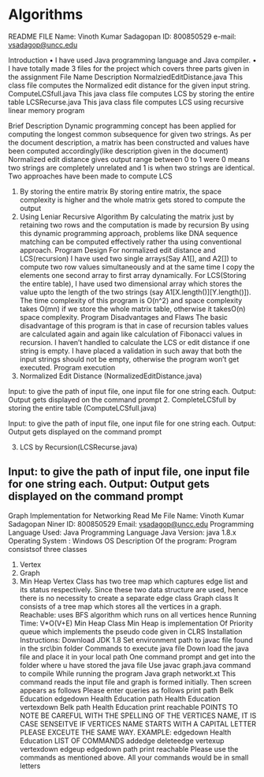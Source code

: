 # Algorithms
README FILE
Name: Vinoth Kumar Sadagopan
ID: 800850529
e-mail: vsadagop@uncc.edu

Introduction
•	I have used Java programming language and Java compiler.
•	I have totally made 3 files for the project which covers three parts given in the assignment
File Name	Description
NormalziedEditDistance.java	This class file computes the Normalized edit distance for the given input string.
ComputeLCSfull.java	This java class file computes LCS by storing the entire table
LCSRecurse.java	This java class file computes LCS using recursive linear memory program

Brief Description
Dynamic programming concept has been applied for computing the longest common subsequence for given two strings.
As per the document description, a matrix has been constructed and values have been computed accordingly(like description given in the document)
Normalized edit distance gives output range between 0 to 1 were  0 means two strings are completely unrelated and 1 is when two strings are identical.
Two approaches have been made to compute LCS
1.	By storing the entire matrix
By storing entire matrix, the space complexity is higher and the whole matrix gets stored to compute the output
2.	Using Leniar Recursive Algorithm
By calculating the matrix just by retaining two rows and the computation is made by recursion
By using this dynamic programming approach, problems like DNA sequence matching can be computed effectively rather tha using conventional approach.
Program Design
For normalized edit distance and LCS(recursion) I have used two single arrays(Say A1[], and A2[]) to compute two row values simultaneously and at the same time I copy the elements one second array to first array dynamically.
For LCS(Storing the entire table), I have used two dimensional array which stores the value upto the length of the two strings (say A1[X.length()][Y.length()]).
The time complexity of this program is O(n^2) and space complexity takes O(mn) if we store the whole matrix table, otherwise it takesO(n) space complexity.
Program Disadvantages and Flaws
The basic disadvantage of this program is that in case of recursion tables values are calculated again and again like calculation of Fibonacci values in recursion.
I haven’t handled to calculate the LCS or edit distance if one string is empty. 
I have placed a validation in such away that both the input strings should not be empty, otherwise the program won’t get executed.
Program execution
1.	Normalized Edit Distance (NormalizedEditDistance.java)
  
Input: to give the path of input file, one input file for one string each.
Output: Output gets displayed on the command prompt
2.	CompleteLCSfull by storing the entire table (ComputeLCSfull.java)
 
Input: to give the path of input file, one input file for one string each.
Output: Output gets displayed on the command prompt

3.	LCS by Recursion(LCSRecurse.java)
 
Input: to give the path of input file, one input file for one string each.
Output: Output gets displayed on the command prompt
----------------------------------------------------------------------------------------------------------------------
Graph Implementation for Networking
Read Me File
Name: Vinoth Kumar Sadagopan
Niner ID: 800850529
Email: vsadagop@uncc.edu
Programming Language Used: Java Programming Language
Java Version: java 1.8.x
Operating System : Windows OS
Description Of the program:
Program consistsof three classes
1. Vertex
2. Graph
3. Min Heap
Vertex Class has two tree map which captures edge list and its status respectively. Since these two data
structure are used, hence there is no necessity to create a separate edge class
Graph class
It consists of a tree map which stores all the vertices in a graph.
Reachable: uses BFS algorithm which runs on all vertices hence
Running Time: V*O(V+E)
Min Heap Class
Min Heap is implementation Of Priority queue which implements the pseudo code given in CLRS
Installation Instructions:
Download JDK 1.8
Set environment path to javac file found in the src\bin folder
Commands to execute java file
Down load the java file and place it in your local path
One command prompt and get into the folder where u have stored the java file
Use javac graph.java command to compile
While running the program
Java graph networkt.xt
This command reads the input file and graph is formed initially.
Then screen appears as follows
Please enter queries as follows
print
path Belk Education
edgedown Health Education
path Health Education
vertexdown Belk
path Health Education
print
reachable
POINTS TO NOTE
BE CAREFUL WITH THE SPELLING OF THE VERTICES NAME, IT IS CASE SENSEITVE
IF VERTICES NAME STARTS WITH A CAPITAL LETTER PLEASE EXCEUTE THE SAME WAY.
EXAMPLE:
edgedown Health Education
LIST OF COMMANDS
addedge
deleteedge
vertexup
vertexdown
edgeup
edgedown
path
print
reachable
Please use the commands as mentioned above.
All your commands would be in small letters
 		
 



